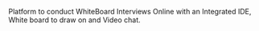 Platform to conduct WhiteBoard Interviews Online with an Integrated IDE, White board to draw on and Video chat.

